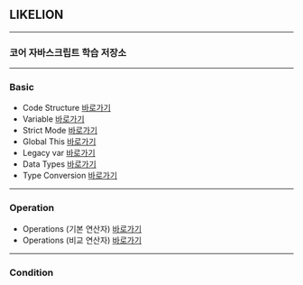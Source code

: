 ## LIKELION
---

### 코어 자바스크립트 학습 저장소
---

### Basic

- Code Structure [바로가기](https://github.com/Bzzzang/core_js/blob/01.core/client/chapter/core/01.codeStructure.js)
- Variable [바로가기](https://github.com/Bzzzang/core_js/blob/01.core/client/chapter/core/02.variable.js)
- Strict Mode [바로가기](https://github.com/Bzzzang/core_js/blob/01.core/client/chapter/core/03.strictMode.js)
- Global This [바로가기](https://github.com/Bzzzang/core_js/blob/01.core/client/chapter/core/04.globalThis.js)
- Legacy var [바로가기](https://github.com/Bzzzang/core_js/blob/01.core/client/chapter/core/05.legacyVar.js)
- Data Types [바로가기](https://github.com/Bzzzang/core_js/blob/01.core/client/chapter/core/06.dataType.js)
- Type Conversion [바로가기](https://github.com/Bzzzang/core_js/blob/01.core/client/chapter/core/07.typeConversion.js)

---

### Operation

- Operations (기본 연산자) [바로가기](https://github.com/Bzzzang/core_js/blob/01.core/client/chapter/core/08-1.operation.js)
- Operations (비교 연산자) [바로가기](https://github.com/Bzzzang/core_js/blob/01.core/client/chapter/core/08-2.operation.js)

---

### Condition